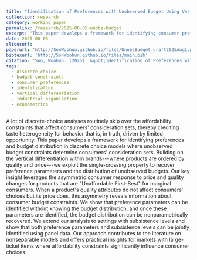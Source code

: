 ```yaml
---
title: "Identification of Preferences with Unobserved Budget Using Vertical Differentiation within Brands"
collection: research
category: working_paper
permalink: /research/2025-08-05-unobs-budget
excerpt: 'This paper develops a framework for identifying consumer preferences and budget distribution in discrete choice models where unobserved budget constraints determine consideration sets.'
date: 2025-08-05
slidesurl:  
paperurl: 'http://SonWoohun.github.io/files/UnobsBudget_draft2025Aug1.pdf'
bibtexurl: 'http://SonWoohun.github.io/files/main.bib'
citation: 'Son, Woohun. (2025). &quot;Identification of Preferences with Unobserved Budget Using Vertical Differentiation within Brands.&quot;<i>http://SonWoohun.github.io/research/2025-08-05-unobs-budget<i>'
tags:
  - discrete choice
  - budget constraints
  - consumer preferences
  - identification
  - vertical differentiation
  - industrial organization
  - econometrics
---
```


A lot of discrete-choice analyses routinely skip over the affordability constraints that affect consumers' consideration sets, thereby crediting taste heterogeneity for behavior that is, in truth, driven by limited opportunity. This paper develops a framework for identifying preferences and budget distribution in discrete choice models where unobserved budget constraints determine consumers' consideration sets. Building on the vertical differentiation within brands---where products are ordered by quality and price---we exploit the single-crossing property to recover preference parameters and the distribution of unobserved budgets. Our key insight leverages the asymmetric consumer response to price and quality changes for products that are "Unaffordable First-Best" for marginal consumers. When a product's quality attributes do not affect consumers' choices but its price does, this asymmetry reveals information about consumer budget constraints. We show that preference parameters can be identified without knowing the budget distribution, and once these parameters are identified, the budget distribution can be nonparametrically recovered. We extend our analysis to settings with subsistence levels and show that both preference parameters and subsistence levels can be jointly identified using panel data. Our approach contributes to the literature on nonseparable models and offers practical insights for markets with large-ticket items where affordability constraints significantly influence consumer choices.
